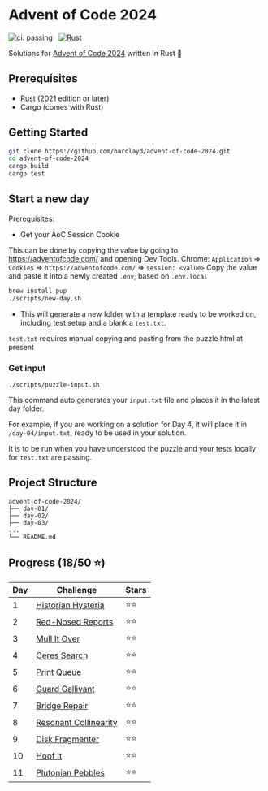 # Advent of Code 2024

[![ci: passing](https://img.shields.io/badge/ci-passing-brightgreen?style=for-the-badge)](https://github.com/barclayd/advent-of-code-2024/actions)
&nbsp;
[![Rust](https://img.shields.io/badge/rust-%23000000.svg?style=for-the-badge&logo=rust&logoColor=orange)](https://www.rust-lang.org/)

Solutions for [Advent of Code 2024](https://adventofcode.com/2024) written in Rust 🦀

## Prerequisites

- [Rust](https://www.rust-lang.org/tools/install) (2021 edition or later)
- Cargo (comes with Rust)

## Getting Started

```bash
git clone https://github.com/barclayd/advent-of-code-2024.git
cd advent-of-code-2024
cargo build
cargo test
```

## Start a new day

Prerequisites: 

* Get your AoC Session Cookie

This can be done by copying the value by going to https://adventofcode.com/ and opening Dev Tools.
Chrome: `Application` => `Cookies` => `https://adventofcode.com/` => `session: <value>`
Copy the value and paste it into a newly created `.env`, based on `.env.local`

```sh
brew install pup
./scripts/new-day.sh
```

* This will generate a new folder with a template ready to be worked on, including test setup and a blank a `test.txt`.

`test.txt` requires manual copying and pasting from the puzzle html at present

### Get input

```shell
./scripts/puzzle-input.sh
```

This command auto generates your `input.txt` file and places it in the latest day folder.

For example, if you are working on a solution for Day 4, it will place it in `/day-04/input.txt`, ready to be used in your solution.

It is to be run when you have understood the puzzle and your tests locally for `test.txt` are passing.

## Project Structure

```
advent-of-code-2024/
├── day-01/
├── day-02/
├── day-03/
...
└── README.md
```

## Progress (18/50 ⭐️)

| Day | Challenge                                                           | Stars |
|-----|---------------------------------------------------------------------|-------|
| 1   | [Historian Hysteria](https://adventofcode.com/2024/day/1)         | ⭐️⭐️  |
| 2   | [Red-Nosed Reports](https://adventofcode.com/2024/day/2)          | ⭐️⭐️  |
| 3   | [Mull It Over](https://adventofcode.com/2024/day/3)               | ⭐️⭐️  |
| 4   | [Ceres Search](https://adventofcode.com/2024/day/4)               | ⭐️⭐️  |
| 5   | [Print Queue](https://adventofcode.com/2024/day/5)                | ⭐️⭐️  |
| 6   | [Guard Gallivant](https://adventofcode.com/2024/day/6)            | ⭐️⭐️  |
| 7   | [Bridge Repair](https://adventofcode.com/2024/day/7)              | ⭐️⭐️  |
| 8   | [Resonant Collinearity](https://adventofcode.com/2024/day/8)      | ⭐⭐    |
| 9   | [Disk Fragmenter](https://adventofcode.com/2024/day/9) | ⭐️⭐️  |
| 10   | [Hoof It](https://adventofcode.com/2024/day/10) | ⭐️⭐   |
| 11   | [Plutonian Pebbles](https://adventofcode.com/2024/day/11) | ⭐️⭐   |
